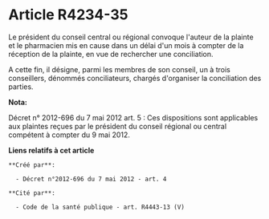# Article R4234-35

Le  président du conseil central ou régional convoque l'auteur de la  plainte et le pharmacien mis en cause dans un délai
d'un mois à compter  de la réception de la plainte, en vue de rechercher une conciliation. 

A cette fin, il désigne, parmi les membres de son conseil, un à trois  conseillers, dénommés conciliateurs, chargés
d'organiser la conciliation  des parties.

**Nota:**

Décret n° 2012-696 du 7 mai 2012 art. 5 : Ces dispositions sont applicables aux plaintes reçues par le président du conseil
régional ou central compétent à compter du 9 mai 2012.

**Liens relatifs à cet article**

	**Créé par**:

	  - Décret n°2012-696 du 7 mai 2012 - art. 4

	**Cité par**:

	  - Code de la santé publique - art. R4443-13 (V)

